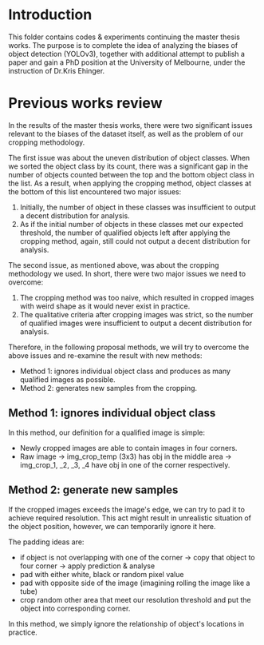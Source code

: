 # Introduction
This folder contains codes & experiments continuing the master thesis works. The purpose is to complete the idea of analyzing the biases of object detection (YOLOv3), together with additional attempt to publish a paper and gain a PhD position at the University of Melbourne, under the instruction of Dr.Kris Ehinger.

# Previous works review
In the results of the master thesis works, there were two significant issues relevant to the biases of the dataset itself, as well as the problem of our cropping methodology.

The first issue was about the uneven distribution of object classes. When we sorted the object class by its count, there was a significant gap in the number of objects counted between the top and the bottom object class in the list. As a result, when applying the cropping method, object classes at the bottom of this list encountered two major issues:
1. Initially, the number of object in these classes was insufficient to output a decent distribution for analysis. 
2. As if the initial number of objects in these classes met our expected threshold, the number of qualified objects left after applying the cropping method, again, still could not output a decent distribution for analysis.

The second issue, as mentioned above, was about the cropping methodology we used. In short, there were two major issues we need to overcome:
1. The cropping method was too naive, which resulted in cropped images with weird shape as it would never exist in practice.
2. The qualitative criteria after cropping images was strict, so the number of qualified images were insufficient to output a decent distribution for analysis.

Therefore, in the following proposal methods, we will try to overcome the above issues and re-examine the result with new methods:
* Method 1: ignores individual object class and produces as many qualified images as possible.
* Method 2: generates new samples from the cropping.

## Method 1: ignores individual object class
In this method, our definition for a qualified image is simple:
* Newly cropped images are able to contain images in four corners.
* Raw image -> img_crop_temp (3x3) has obj in the middle area -> img_crop_1, _2, _3, _4 have obj in one of the corner respectively.

## Method 2: generate new samples
If the cropped images exceeds the image's edge, we can try to pad it to achieve required resolution. This act might result in unrealistic situation of the object position, however, we can temporarily ignore it here.

The padding ideas are:
* if object is not overlapping with one of the corner -> copy that object to four corner -> apply prediction & analyse
* pad with either white, black or random pixel value
* pad with opposite side of the image (imagining rolling the image like a tube)
* crop random other area that meet our resolution threshold and put the object into corresponding corner.

In this method, we simply ignore the relationship of object's locations in practice.